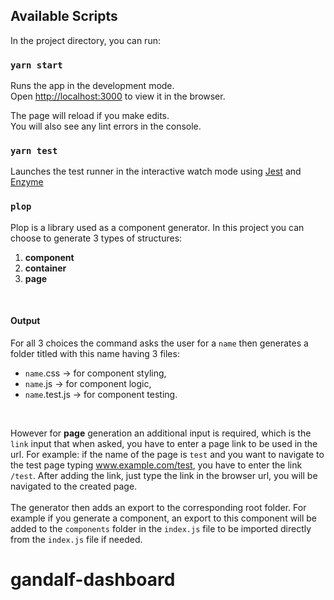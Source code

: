 ## Available Scripts

In the project directory, you can run:

### `yarn start`

Runs the app in the development mode.<br>
Open [http://localhost:3000](http://localhost:3000) to view it in the browser.

The page will reload if you make edits.<br>
You will also see any lint errors in the console.

### `yarn test`

Launches the test runner in the interactive watch mode using [Jest](https://jestjs.io/) and [Enzyme](https://airbnb.io/enzyme/)<br>

### `plop`
 
Plop is a library used as a component generator. In this project you can choose to generate 3 types of structures:
1. **component** 
2. **container** 
3. **page**
<br>

#### Output
 For all 3 choices the command asks the user for a `name` then generates a folder titled with this name having 3 files:
 - `name`.css -> for component styling,
 - `name`.js -> for component logic,
 - `name`.test.js -> for component testing.
<br>

  However for **page** generation an additional input is required, which is the `link` input that when asked, you have to enter a page link to be used in the url. For example: if the name of the page is `test` and you want to navigate to the test page typing www.example.com/test, you have to enter the link `/test`. After adding the link, just type the link in the browser url, you will be navigated to the created page.
<br>
<br>
 The generator then adds an export to the corresponding root folder. For example if you generate a component, an export to this component will be added to the `components` folder in the `index.js` file to be imported directly from the `index.js` file if needed.
    
# gandalf-dashboard
